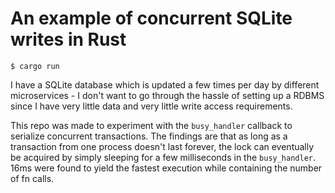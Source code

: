 # An example of concurrent SQLite writes in Rust

```
$ cargo run
```

I have a SQLite database which is updated a few times per day by different
microservices - I don't want to go through the hassle of setting up a RDBMS since
I have very little data and very little write access requirements.

This repo was made to experiment with the `busy_handler` callback to serialize
concurrent transactions. The findings are that as long as a transaction from one
process doesn't last forever, the lock can eventually be acquired by simply
sleeping for a few milliseconds in the `busy_handler`. 16ms were found to yield the
fastest execution while containing the number of fn calls.